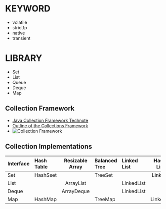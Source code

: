 # KEYWORD

- volatile
- strictfp
- native
- transient

# LIBRARY

- Set
- List
- Queue
- Deque
- Map

## Collection Framework

- [Java Collection Framework Technote](https://docs.oracle.com/javase/8/docs/technotes/guides/collections/)
- [Outline of the Collections Framework](http://docs.oracle.com/javase/8/docs/technotes/guides/collections/reference.html)
- ![Collection Framework](https://upload.wikimedia.org/wikibooks/en/thumb/c/ca/Java_collection_implementation.jpg/700px-Java_collection_implementation.jpg)

## Collection Implementations

| Interface | Hash Table | Resizable Array | Balanced Tree | Linked List | Hash Table + Linked List |
| :-------- | :-----------------| :-----------------------------: | :-------- | :-----------------| :-----------------------------: |
| Set | HashSset | | TreeSet | | LinkedHashSet |
| List | | ArrayList | | LinkedList | |
| Deque | | ArrayDeque | | LinkedList | |
| Map | HashMap | | TreeMap | | LinkedHashMap |
